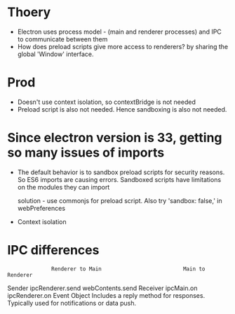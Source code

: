# Thoery
   - Electron uses process model - (main and renderer processes) and IPC to communicate between them
   - How does preload scripts give more access to renderers? by sharing the global 'Window' interface.
# Prod 
   - Doesn't use context isolation, so contextBridge is not needed
   - Preload script is also not needed. Hence sandboxing is also not needed.

# Since electron version is 33, getting so many issues of imports
 -  The default behavior is to sandbox preload scripts for security reasons. So ES6 imports 
    are causing errors. Sandboxed scripts have limitations on the modules they can import

    solution - use commonjs for preload script. Also try 'sandbox: false,' in webPreferences

 -  Context isolation

 # IPC differences

                  Renderer to Main	                        Main to Renderer
   Sender	      ipcRenderer.send	                        webContents.send
   Receiver	      ipcMain.on	                              ipcRenderer.on
   Event Object	Includes a reply method for responses.	   Typically used for notifications or data push.